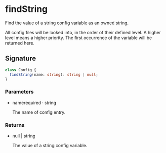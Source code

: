 # findString

Find the value of a string config variable as an owned string.

All config files will be looked into, in the order of their
defined level. A higher level means a higher priority. The
first occurrence of the variable will be returned here.

## Signature

```ts
class Config {
  findString(name: string): string | null;
}
```

### Parameters

<ul class="param-ul">
  <li class="param-li param-li-root">
    <span class="param-name">name</span><span class="param-required">required</span>&nbsp;·&nbsp;<span class="param-type">string</span>
    <br>
    <p class="param-description">The name of config entry.</p>
  </li>
</ul>

### Returns

<ul class="param-ul">
  <li class="param-li param-li-root">
    <span class="param-type">null | string</span>
    <br>
    <p class="param-description">The value of a string config variable.</p>
  </li>
</ul>